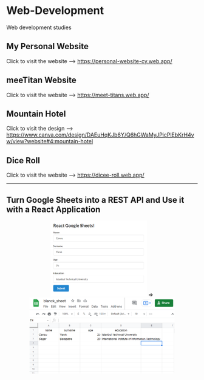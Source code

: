 # Web-Development
Web development studies


## My Personal Website

Click to visit the website --> https://personal-website-cy.web.app/


## meeTitan Website

Click to visit the website --> https://meet-titans.web.app/

## Mountain Hotel

Click to visit the design --> https://www.canva.com/design/DAEuHqKJb6Y/Q6hGWaMyJPicPlEbKrH4vw/view?website#4:mountain-hotel

## Dice Roll

Click to visit the website --> https://dicee-roll.web.app/

- - - -

## Turn Google Sheets into a REST API and Use it with a React Application
<p align="center">
  <img height="200" src="react-googlesheets/images/webPage.PNG">
  =>
  <img height="200" src="react-googlesheets/images/sheet.PNG">
</p>



